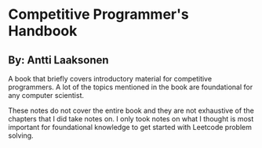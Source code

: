# Competitive Programmer's Handbook
## By: Antti Laaksonen

A book that briefly covers introductory material for competitive programmers. A lot of the topics mentioned in the book are foundational for any computer scientist.

These notes do not cover the entire book and they are not exhaustive of the chapters that I did take notes on. I only took notes on what I thought is most important for foundational knowledge to get started with Leetcode problem solving.